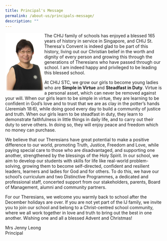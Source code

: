```yaml
---
title: Principal's Message
permalink: /about-us/principals-message/
description: ""
---
```

<img style="width: 25%;" src="/images/pm.jpg" align = "left" />
<p>The CHIJ family of schools has enjoyed a blessed 165 years of history in service in Singapore, and CHIJ St. Theresa's Convent is indeed glad to be part of this history, living out our Christian belief in the worth and dignity of every person and growing this through the generations of Theresians who have passed through our school. I am indeed happy and privileged to be leading this blessed school.</p>
<p>At CHIJ STC, we grow our girls to become young ladies who are&nbsp;<strong>Simple in Virtue</strong>&nbsp;and&nbsp;<strong>Steadfast in Duty</strong>. Virtue is a personal asset, which can never be removed against your will. When our girls learn to be simple in virtue, they are learning to be confident in God&rsquo;s love and to trust that we are as clay in the potter&rsquo;s hands (Jeremiah 18:6), while doing good every day to build a community of justice and truth. When our girls learn to be steadfast in duty, they learn to demonstrate faithfulness in little things in daily life, and to carry out their duty to serve others. In doing so, they will enjoy peace and freedom which no money can purchase.</p>
<p>We believe that our Theresians have great potential to make a positive difference to our world, promoting Truth, Justice, Freedom and Love, while paying special care to those who are disadvantaged, and supporting one another, strengthened by the blessings of the Holy Spirit. In our school, we aim to develop our students with skills for life like real-world problem-solving, growing them to become self-directed, confident and resilient leaders, learners and ladies for God and for others. To do this, we have our school&rsquo;s curriculum and two Distinctive Programmes, a dedicated and professional staff, concerted support from our stakeholders, parents, Board of Management, alumni and community partners.</p>
<p>For our Theresians, we welcome you warmly back to school after the December holidays are over. If you are not yet part of the IJ family, we invite you to join our school and belong to a Christ-centred school community, where we all work together in love and truth to bring out the best in one another. Wishing one and all a blessed Advent and Christmas!&nbsp;</p>
<p>Mrs Jenny Leong<br />Principal</p>